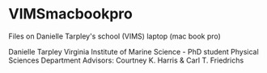 # VIMSmacbookpro
Files on Danielle Tarpley's school (VIMS) laptop (mac book pro)

Danielle Tarpley
Virginia Institute of Marine Science - PhD student 
Physical Sciences Department
Advisors: Courtney K. Harris & Carl T. Friedrichs
